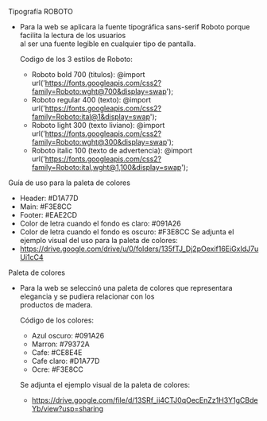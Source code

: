 
Tipografía ROBOTO
  - Para la web se aplicara la fuente tipográfica sans-serif Roboto porque facilita la lectura de los usuarios  
    al ser una fuente legible en cualquier tipo de pantalla.
    
    Codigo de los 3 estilos de Roboto:
    - Roboto bold 700 (titulos): @import url('https://fonts.googleapis.com/css2?family=Roboto:wght@700&display=swap');
    - Roboto regular 400 (texto): @import url('https://fonts.googleapis.com/css2?family=Roboto:ital@1&display=swap');
    - Roboto light 300 (texto liviano): @import url('https://fonts.googleapis.com/css2?family=Roboto:wght@300&display=swap');
    - Roboto italic 100 (texto de advertencia): @import url('https://fonts.googleapis.com/css2?family=Roboto:ital,wght@1,100&display=swap');

Guía de uso para la paleta de colores 
  - Header: #D1A77D
  - Main: #F3E8CC
  - Footer: #EAE2CD
  - Color de letra cuando el fondo es claro: #091A26
  - Color de letra cuando el fondo es oscuro: #F3E8CC
  Se adjunta el ejemplo visual del uso para la paleta de colores:
  - https://drive.google.com/drive/u/0/folders/135fTJ_Dj2pOexif16EiGxIdJ7uUi1cC4


Paleta de colores
  - Para la web se seleccinó una paleta de colores que representara elegancia y se pudiera relacionar con los  
    productos de madera.
    
    Código de los colores:
    - Azul oscuro: #091A26
    - Marron: #79372A
    - Cafe: #CE8E4E
    - Cafe claro: #D1A77D
    - Ocre: #F3E8CC
   
    Se adjunta el ejemplo visual de la paleta de colores:
    - https://drive.google.com/file/d/13SRf_ii4CTJ0qOecEnZz1H3Y1gCBdeYb/view?usp=sharing
